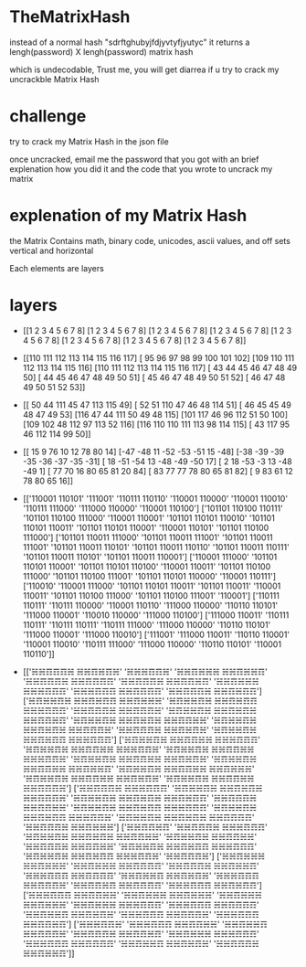 # TheMatrixHash
  instead of a normal hash "sdrftghubyjfdjyvtyfjyutyc" it returns a lengh(password) X lengh(password) matrix hash
  
  which is undecodable, Trust me, you will get diarrea if u try to crack my uncrackble Matrix Hash
  
# challenge
  try to crack my Matrix Hash in the json file
  
  once uncracked, email me the password that you got with an brief explenation how you did it and the code that you wrote to uncrack my matrix
# explenation of my Matrix Hash
  the Matrix Contains math, binary code, unicodes, ascii values, and off sets vertical and horizontal
  
  Each elements are layers
  
# layers
* [[1 2 3 4 5 6 7 8]
 [1 2 3 4 5 6 7 8]
 [1 2 3 4 5 6 7 8]
 [1 2 3 4 5 6 7 8]
 [1 2 3 4 5 6 7 8]
 [1 2 3 4 5 6 7 8]
 [1 2 3 4 5 6 7 8]
 [1 2 3 4 5 6 7 8]]
 
* [[110 111 112 113 114 115 116 117]
 [ 95  96  97  98  99 100 101 102]
 [109 110 111 112 113 114 115 116]
 [110 111 112 113 114 115 116 117]
 [ 43  44  45  46  47  48  49  50]
 [ 44  45  46  47  48  49  50  51]
 [ 45  46  47  48  49  50  51  52]
 [ 46  47  48  49  50  51  52  53]]
 
* [[ 50  44 111  45  47 113 115  49]
 [ 52  51 110  47  46  48 114  51]
 [ 46  45  45  49  48  47  49  53]
 [116  47  44 111  50  49  48 115]
 [101 117  46  96 112  51  50 100]
 [109 102  48 112  97 113  52 116]
 [116 110 110 111 113  98 114 115]
 [ 43 117  95  46 112 114  99  50]]
 
* [[ 15   9  76  10  12  78  80  14]
 [-47 -48  11 -52 -53 -51  15 -48]
 [-38 -39 -39 -35 -36 -37 -35 -31]
 [ 18 -51 -54  13 -48 -49 -50  17]
 [  2  18 -53  -3  13 -48 -49   1]
 [ 77  70  16  80  65  81  20  84]
 [ 83  77  77  78  80  65  81  82]
 [  9  83  61  12  78  80  65  16]]
 
* [['110001 110101' '111001' '110111 110110' '110001 110000'
  '110001 110010' '110111 111000' '111000 110000' '110001 110100']
 ['101101 110100 110111' '101101 110100 111000' '110001 110001'
  '101101 110101 110010' '101101 110101 110011' '101101 110101 110001'
  '110001 110101' '101101 110100 111000']
 ['101101 110011 111000' '101101 110011 111001' '101101 110011 111001'
  '101101 110011 110101' '101101 110011 110110' '101101 110011 110111'
  '101101 110011 110101' '101101 110011 110001']
 ['110001 111000' '101101 110101 110001' '101101 110101 110100'
  '110001 110011' '101101 110100 111000' '101101 110100 111001'
  '101101 110101 110000' '110001 110111']
 ['110010' '110001 111000' '101101 110101 110011' '101101 110011'
  '110001 110011' '101101 110100 111000' '101101 110100 111001' '110001']
 ['110111 110111' '110111 110000' '110001 110110' '111000 110000'
  '110110 110101' '111000 110001' '110010 110000' '111000 110100']
 ['111000 110011' '110111 110111' '110111 110111' '110111 111000'
  '111000 110000' '110110 110101' '111000 110001' '111000 110010']
 ['111001' '111000 110011' '110110 110001' '110001 110010'
  '110111 111000' '111000 110000' '110110 110101' '110001 110110']]
 
* [['☵☵☶☶☶☵ ☵☵☶☵☶☵' '☵☵☵☶☶☵' '☵☵☶☵☵☵ ☵☵☶☵☵☶' '☵☵☶☶☶☵ ☵☵☶☶☶☶'
  '☵☵☶☶☶☵ ☵☵☶☶☵☶' '☵☵☶☵☵☵ ☵☵☵☶☶☶' '☵☵☵☶☶☶ ☵☵☶☶☶☶' '☵☵☶☶☶☵ ☵☵☶☵☶☶']
 ['☵☶☵☵☶☵ ☵☵☶☵☶☶ ☵☵☶☵☵☵' '☵☶☵☵☶☵ ☵☵☶☵☶☶ ☵☵☵☶☶☶' '☵☵☶☶☶☵ ☵☵☶☶☶☵'
  '☵☶☵☵☶☵ ☵☵☶☵☶☵ ☵☵☶☶☵☶' '☵☶☵☵☶☵ ☵☵☶☵☶☵ ☵☵☶☶☵☵' '☵☶☵☵☶☵ ☵☵☶☵☶☵ ☵☵☶☶☶☵'
  '☵☵☶☶☶☵ ☵☵☶☵☶☵' '☵☶☵☵☶☵ ☵☵☶☵☶☶ ☵☵☵☶☶☶']
 ['☵☶☵☵☶☵ ☵☵☶☶☵☵ ☵☵☵☶☶☶' '☵☶☵☵☶☵ ☵☵☶☶☵☵ ☵☵☵☶☶☵' '☵☶☵☵☶☵ ☵☵☶☶☵☵ ☵☵☵☶☶☵'
  '☵☶☵☵☶☵ ☵☵☶☶☵☵ ☵☵☶☵☶☵' '☵☶☵☵☶☵ ☵☵☶☶☵☵ ☵☵☶☵☵☶' '☵☶☵☵☶☵ ☵☵☶☶☵☵ ☵☵☶☵☵☵'
  '☵☶☵☵☶☵ ☵☵☶☶☵☵ ☵☵☶☵☶☵' '☵☶☵☵☶☵ ☵☵☶☶☵☵ ☵☵☶☶☶☵']
 ['☵☵☶☶☶☵ ☵☵☵☶☶☶' '☵☶☵☵☶☵ ☵☵☶☵☶☵ ☵☵☶☶☶☵' '☵☶☵☵☶☵ ☵☵☶☵☶☵ ☵☵☶☵☶☶'
  '☵☵☶☶☶☵ ☵☵☶☶☵☵' '☵☶☵☵☶☵ ☵☵☶☵☶☶ ☵☵☵☶☶☶' '☵☶☵☵☶☵ ☵☵☶☵☶☶ ☵☵☵☶☶☵'
  '☵☶☵☵☶☵ ☵☵☶☵☶☵ ☵☵☶☶☶☶' '☵☵☶☶☶☵ ☵☵☶☵☵☵']
 ['☵☵☶☶☵☶' '☵☵☶☶☶☵ ☵☵☵☶☶☶' '☵☶☵☵☶☵ ☵☵☶☵☶☵ ☵☵☶☶☵☵' '☵☶☵☵☶☵ ☵☵☶☶☵☵'
  '☵☵☶☶☶☵ ☵☵☶☶☵☵' '☵☶☵☵☶☵ ☵☵☶☵☶☶ ☵☵☵☶☶☶' '☵☶☵☵☶☵ ☵☵☶☵☶☶ ☵☵☵☶☶☵' '☵☵☶☶☶☵']
 ['☵☵☶☵☵☵ ☵☵☶☵☵☵' '☵☵☶☵☵☵ ☵☵☶☶☶☶' '☵☵☶☶☶☵ ☵☵☶☵☵☶' '☵☵☵☶☶☶ ☵☵☶☶☶☶'
  '☵☵☶☵☵☶ ☵☵☶☵☶☵' '☵☵☵☶☶☶ ☵☵☶☶☶☵' '☵☵☶☶☵☶ ☵☵☶☶☶☶' '☵☵☵☶☶☶ ☵☵☶☵☶☶']
 ['☵☵☵☶☶☶ ☵☵☶☶☵☵' '☵☵☶☵☵☵ ☵☵☶☵☵☵' '☵☵☶☵☵☵ ☵☵☶☵☵☵' '☵☵☶☵☵☵ ☵☵☵☶☶☶'
  '☵☵☵☶☶☶ ☵☵☶☶☶☶' '☵☵☶☵☵☶ ☵☵☶☵☶☵' '☵☵☵☶☶☶ ☵☵☶☶☶☵' '☵☵☵☶☶☶ ☵☵☶☶☵☶']
 ['☵☵☵☶☶☵' '☵☵☵☶☶☶ ☵☵☶☶☵☵' '☵☵☶☵☵☶ ☵☵☶☶☶☵' '☵☵☶☶☶☵ ☵☵☶☶☵☶'
  '☵☵☶☵☵☵ ☵☵☵☶☶☶' '☵☵☵☶☶☶ ☵☵☶☶☶☶' '☵☵☶☵☵☶ ☵☵☶☵☶☵' '☵☵☶☶☶☵ ☵☵☶☵☵☶']]


  
